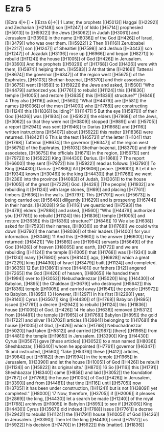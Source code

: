 # Ezra 5
[[Ezra 4|←]] • [[Ezra 6|→]]
1 Later, the prophets [[H5013]] Haggai [[H2292]] and Zechariah [[H2148]] son [[H1247]] of Iddo [[H5714]] prophesied [[H5013]] to [[H5922]] the Jews [[H3062]] in Judah [[H3061]] and Jerusalem [[H3390]] in the name [[H8036]] of the God [[H426]] of Israel, [[H3479]] who was over them. [[H5922]] 
2 Then [[H116]] Zerubbabel [[H2217]] son [[H1247]] of Shealtiel [[H7598]] and Jeshua [[H3443]] son [[H1247]] of Jozadak [[H3136]] rose up [[H6966]] and began [[H8271]] to rebuild [[H1124]] the house [[H1005]] of God [[H426]] in Jerusalem. [[H3390]] And the prophets [[H5029]] of [[H1768]] God [[H426]] were with them, [[H5974]] helping them. [[H5583]] 
3 At that time [[H2166]] Tattenai [[H8674]] the governor [[H6347]] of the region west [[H5675]] of the Euphrates, [[H5103]] Shethar-bozenai, [[H8370]] and their associates [[H3675]] went [[H858]] to [[H5922]] the Jews and asked, [[H560]] “Who [[H4479]] authorized you [[H7761]] to rebuild [[H1124]] this [[H1836]] temple [[H1005]] and restore [[H3635]] this [[H1836]] structure?” [[H846]] 
4 They also [[H116]] asked, [[H560]] “What [[H4479]] are [[H581]] the names [[H8036]] of the men [[H1400]] who [[H1768]] are constructing [[H1124]] this [[H1836]] building?” [[H1147]] 
5 But the eye [[H5870]] of their God [[H426]] was [[H1934]] on [[H5922]] the elders [[H7868]] of the Jews, [[H3062]] so that they were not [[H3809]] stopped [[H989]] until [[H5705]] a report [[H2941]] was sent [[H1946]] to Darius [[H1868]] and [[H116]] written instructions [[H5407]] about [[H5922]] this matter [[H1836]] were returned. [[H8421]] 
6 This is the text [[H6573]] of the letter [[H104]] that [[H1768]] Tattenai [[H8674]] the governor [[H6347]] of the region west [[H5675]] of the Euphrates, [[H5103]] Shethar-bozenai, [[H8370]] and their associates, [[H3675]] the officials [[H671]] in the region, [[H5675]] sent [[H7972]] to [[H5922]] King [[H4430]] Darius. [[H1868]] 
7 The report [[H6600]] they sent [[H7972]] him [[H5922]] read as follows: [[H3790]] To King [[H4430]] Darius: [[H1868]] All [[H3606]] peace. [[H8001]] 
8 Let it be [[H1934]] known [[H3046]] to the king [[H4430]] that [[H1768]] we went [[H236]] into the province [[H4083]] of Judah, [[H3061]] to the house [[H1005]] of the great [[H7229]] God. [[H426]] [The people] [[H1932]] are rebuilding it [[H1124]] with large stones, [[H69]] and placing [[H7761]] timbers [[H636]] in the walls. [[H3797]] This [[H1791]] work [[H5673]] is being carried out [[H5648]] diligently [[H629]] and is prospering [[H6744]] in their hands. [[H3028]] 
9 So [[H116]] we questioned [[H7593]] the [[H479]] elders [[H7868]] and asked, [[H560]] “Who [[H4479]] authorized you [[H7761]] to rebuild [[H1124]] this [[H1836]] temple [[H1005]] and restore [[H3635]] this [[H1836]] structure?” [[H846]] 
10 We also [[H638]] asked for [[H7593]] their names, [[H8036]] so that [[H1768]] we could write down [[H3790]] the names [[H8036]] of their leaders [[H1400]] for your information. [[H3046]] 
11 And this [[H3660]] is the answer [[H6600]] they returned: [[H8421]] “We [[H586]] are [[H1994]] servants [[H5649]] of the God [[H426]] of heaven [[H8065]] and earth, [[H772]] and we are rebuilding [[H1124]] the temple [[H1005]] that [[H1768]] was [[H1934]] built [[H1124]] many [[H7690]] years [[H8140]] ago, [[H6928]] which a great [[H7229]] king [[H4430]] of Israel [[H3479]] built [[H1124]] and completed. [[H3635]] 
12 But [[H3861]] since [[H4481]] our fathers [[H2]] angered [[H7265]] the God [[H426]] of heaven, [[H8065]] He handed them [[H1994]] over to [[H3052]] Nebuchadnezzar [[H5020]] king [[H4430]] of Babylon, [[H895]] the Chaldean [[H3679]] who destroyed [[H5642]] this [[H1836]] temple [[H1005]] and carried away [[H1541]] the people [[H5972]] to Babylon. [[H895]] 
13 However, [[H1297]] in his first [[H2298]] year, [[H8140]] Cyrus [[H3567]] king [[H4430]] of [[H1768]] Babylon [[H895]] issued [[H7761]] a decree [[H2942]] to rebuild [[H1124]] this [[H1836]] house [[H1005]] of God. [[H426]] 
14 He also [[H638]] removed [[H5312]] from [[H4481]] the temple [[H1965]] of [[H1768]] Babylon [[H895]] the gold [[H1722]] and silver [[H3702]] articles [[H3984]] belonging to [[H1768]] the house [[H1005]] of God, [[H426]] which [[H1768]] Nebuchadnezzar [[H5020]] had taken [[H5312]] and carried [[H2987]] [there] [[H1965]] from [[H4481]] the temple [[H1965]] in Jerusalem. [[H3390]] King [[H4430]] Cyrus [[H3567]] gave [these articles] [[H3052]] to a man named [[H8036]] Sheshbazzar, [[H8340]] whom he appointed [[H7761]] governor [[H6347]] 
15 and instructed, [[H560]] ‘Take [[H5376]] these [[H412]] articles, [[H3984]] put [[H5182]] them [[H1994]] in the temple [[H1965]] in Jerusalem, [[H3390]] and let the house [[H1005]] of God [[H426]] be rebuilt [[H1124]] on [[H5922]] its original site.’ [[H870]] 
16 So [[H116]] this [[H1791]] Sheshbazzar [[H8340]] came [[H858]] and laid [[H3052]] the foundation [[H787]] of [[H1768]] the house [[H1005]] of God [[H426]] in Jerusalem, [[H3390]] and from [[H4481]] that time [[H116]] until [[H5705]] now [[H3705]] it has been under construction, [[H1124]] but is not [[H3809]] yet completed.” [[H8000]] 
17 Now, therefore, [[H3705]] if [[H2006]] it pleases [[H2869]] the king, [[H4430]] let a search be made [[H1240]] of the royal [[H1768]] archives [[H1005]] in Babylon [[H895]] to see if [[H2006]] King [[H4430]] Cyrus [[H3567]] did indeed [[H1768]] issue [[H7761]] a decree [[H2942]] to rebuild [[H1124]] the [[H1791]] house [[H1005]] of God [[H426]] in Jerusalem. [[H3390]] Then let the king [[H4430]] send [[H7972]] us [[H5922]] his decision [[H7470]] in [[H5922]] this [matter]. [[H1836]] 
